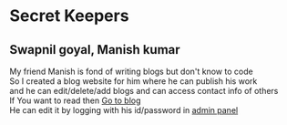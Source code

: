 # **Secret Keepers**<br />
## **Swapnil goyal, Manish kumar**<br />
My friend Manish is fond of writing blogs but don't know to code<br />
So I created a blog website for him where he can publish his work<br />
and he can edit/delete/add blogs and can access contact info of others <br />
If You want to read then [Go to blog](https://secret-keepers.herokuapp.com)<br />
He can edit it by logging with his id/password in [admin panel](https://secret-keepers.herokuapp.com/admin/)
